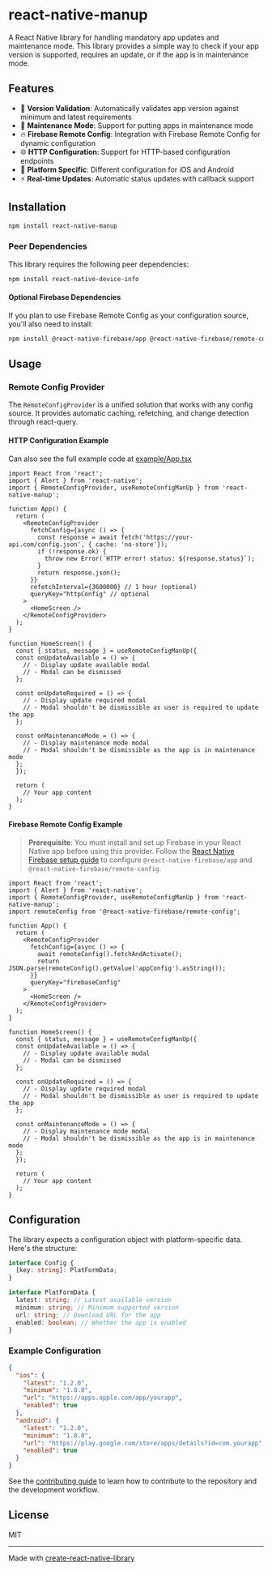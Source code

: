 # react-native-manup

A React Native library for handling mandatory app updates and maintenance mode. This library provides a simple way to check if your app version is supported, requires an update, or if the app is in maintenance mode.

## Features

- 🔄 **Version Validation**: Automatically validates app version against minimum and latest requirements
- 🚧 **Maintenance Mode**: Support for putting apps in maintenance mode
- 🔥 **Firebase Remote Config**: Integration with Firebase Remote Config for dynamic configuration
- 🌐 **HTTP Configuration**: Support for HTTP-based configuration endpoints
- 📱 **Platform Specific**: Different configuration for iOS and Android
- ⚡ **Real-time Updates**: Automatic status updates with callback support

## Installation

```sh
npm install react-native-manup
```

### Peer Dependencies

This library requires the following peer dependencies:

```sh
npm install react-native-device-info
```

#### Optional Firebase Dependencies

If you plan to use Firebase Remote Config as your configuration source, you'll also need to install:

```sh
npm install @react-native-firebase/app @react-native-firebase/remote-config
```

## Usage

### Remote Config Provider

The `RemoteConfigProvider` is a unified solution that works with any config source. It provides automatic caching, refetching, and change detection through react-query.

#### HTTP Configuration Example

Can also see the full example code at [example/App.tsx](example/App.tsx)

```tsx
import React from 'react';
import { Alert } from 'react-native';
import { RemoteConfigProvider, useRemoteConfigManUp } from 'react-native-manup';

function App() {
  return (
    <RemoteConfigProvider
      fetchConfig={async () => {
        const response = await fetch('https://your-api.com/config.json', { cache: 'no-store'});
        if (!response.ok) {
          throw new Error(`HTTP error! status: ${response.status}`);
        }
        return response.json();
      }}
      refetchInterval={3600000} // 1 hour (optional)
      queryKey="httpConfig" // optional
    >
      <HomeScreen />
    </RemoteConfigProvider>
  );
}

function HomeScreen() {
  const { status, message } = useRemoteConfigManUp({
  const onUpdateAvailable = () => {
    // - Display update available modal
    // - Modal can be dismissed
  };

  const onUpdateRequired = () => {
    // - Display update required modal
    // - Modal shouldn't be dismissible as user is required to update the app
  };

  const onMaintenanceMode = () => {
    // - Display maintenance mode modal
    // - Modal shouldn't be dismissible as the app is in maintenance mode
  };
  });

  return (
    // Your app content
  );
}
```

#### Firebase Remote Config Example

> **Prerequisite**: You must install and set up Firebase in your React Native app before using this provider. Follow the [React Native Firebase setup guide](https://rnfirebase.io/#installation) to configure `@react-native-firebase/app` and `@react-native-firebase/remote-config`.

```tsx
import React from 'react';
import { Alert } from 'react-native';
import { RemoteConfigProvider, useRemoteConfigManUp } from 'react-native-manup';
import remoteConfig from '@react-native-firebase/remote-config';

function App() {
  return (
    <RemoteConfigProvider
      fetchConfig={async () => {
        await remoteConfig().fetchAndActivate();
        return JSON.parse(remoteConfig().getValue('appConfig').asString());
      }}
      queryKey="firebaseConfig"
    >
      <HomeScreen />
    </RemoteConfigProvider>
  );
}

function HomeScreen() {
  const { status, message } = useRemoteConfigManUp({
  const onUpdateAvailable = () => {
    // - Display update available modal
    // - Modal can be dismissed
  };

  const onUpdateRequired = () => {
    // - Display update required modal
    // - Modal shouldn't be dismissible as user is required to update the app
  };

  const onMaintenanceMode = () => {
    // - Display maintenance mode modal
    // - Modal shouldn't be dismissible as the app is in maintenance mode
  };
  });

  return (
    // Your app content
  );
}
```

## Configuration

The library expects a configuration object with platform-specific data. Here's the structure:

```typescript
interface Config {
  [key: string]: PlatFormData;
}

interface PlatFormData {
  latest: string; // Latest available version
  minimum: string; // Minimum supported version
  url: string; // Download URL for the app
  enabled: boolean; // Whether the app is enabled
}
```

### Example Configuration

```json
{
  "ios": {
    "latest": "1.2.0",
    "minimum": "1.0.0",
    "url": "https://apps.apple.com/app/yourapp",
    "enabled": true
  },
  "android": {
    "latest": "1.2.0",
    "minimum": "1.0.0",
    "url": "https://play.google.com/store/apps/details?id=com.yourapp",
    "enabled": true
  }
}
```

See the [contributing guide](CONTRIBUTING.md) to learn how to contribute to the repository and the development workflow.

## License

MIT

---

Made with [create-react-native-library](https://github.com/callstack/react-native-builder-bob)
